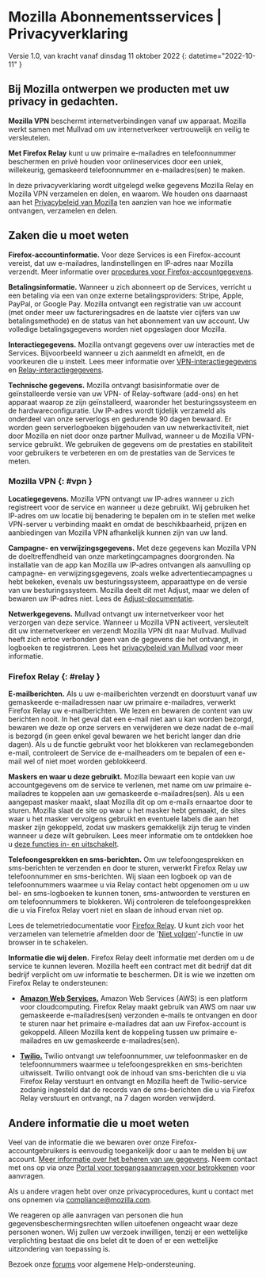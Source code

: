 ﻿# Mozilla Abonnementsservices | Privacyverklaring

Versie 1.0, van kracht vanaf dinsdag 11 oktober 2022
{: datetime="2022-10-11" }

## Bij Mozilla ontwerpen we producten met uw privacy in gedachten.

__Mozilla VPN__ beschermt internetverbindingen vanaf uw apparaat. Mozilla werkt samen met Mullvad om uw internetverkeer vertrouwelijk en veilig te versleutelen.

__Met Firefox Relay__ kunt u uw primaire e-mailadres en telefoonnummer beschermen en privé houden voor onlineservices door een uniek, willekeurig, gemaskeerd telefoonnummer en e-mailadres(sen) te maken.

In deze privacyverklaring wordt uitgelegd welke gegevens Mozilla Relay en Mozilla VPN verzamelen en delen, en waarom. We houden ons daarnaast aan het [Privacybeleid van Mozilla](https://www.mozilla.org/privacy/) ten aanzien van hoe we informatie ontvangen, verzamelen en delen.

## Zaken die u moet weten

__Firefox-accountinformatie.__ Voor deze Services is een Firefox-account vereist, dat uw e-mailadres, landinstellingen en IP-adres naar Mozilla verzendt. Meer informatie over [procedures voor Firefox-accountgegevens](https://www.mozilla.org/privacy/firefox/#firefox-accounts-join-firefox).

__Betalingsinformatie.__ Wanneer u zich abonneert op de Services, verricht u een betaling via een van onze externe betalingsproviders: Stripe, Apple, PayPal, or Google Pay. Mozilla ontvangt een registratie van uw account (met onder meer uw factureringsadres en de laatste vier cijfers van uw betalingsmethode) en de status van het abonnement van uw account. Uw volledige betalingsgegevens worden niet opgeslagen door Mozilla.

__Interactiegegevens.__ Mozilla ontvangt gegevens over uw interacties met de Services. Bijvoorbeeld wanneer u zich aanmeldt en afmeldt, en de voorkeuren die u instelt. Lees meer informatie over [VPN-interactiegegevens](https://dictionary.telemetry.mozilla.org/apps/mozilla_vpn) en [Relay-interactiegegevens](https://github.com/mozilla/fx-private-relay/blob/main/METRICS.md).

__Technische gegevens.__ Mozilla ontvangt basisinformatie over de geïnstalleerde versie van uw VPN- of Relay-software (add-ons) en het apparaat waarop ze zijn geïnstalleerd, waaronder het besturingssysteem en de hardwareconfiguratie. Uw IP-adres wordt tijdelijk verzameld als onderdeel van onze serverlogs en gedurende 90 dagen bewaard. Er worden geen serverlogboeken bijgehouden van uw netwerkactiviteit, niet door Mozilla en niet door onze partner Mullvad, wanneer u de Mozilla VPN-service gebruikt.
We gebruiken de gegevens om de prestaties en stabiliteit voor gebruikers te verbeteren en om de prestaties van de Services te meten.

### Mozilla VPN {: #vpn }

__Locatiegegevens.__ Mozilla VPN ontvangt uw IP-adres wanneer u zich registreert voor de service en wanneer u deze gebruikt. Wij gebruiken het IP-adres om uw locatie bij benadering te bepalen om in te stellen met welke VPN-server u verbinding maakt en omdat de beschikbaarheid, prijzen en aanbiedingen van Mozilla VPN afhankelijk kunnen zijn van uw land.

__Campagne- en verwijzingsgegevens.__ Met deze gegevens kan Mozilla VPN de doeltreffendheid van onze marketingcampagnes doorgronden. Na installatie van de app kan Mozilla uw IP-adres ontvangen als aanvulling op campagne- en verwijzingsgegevens, zoals welke advertentiecampagnes u hebt bekeken, evenals uw besturingssysteem, apparaattype en de versie van uw besturingssysteem. Mozilla deelt dit met Adjust, maar we delen of bewaren uw IP-adres niet. Lees de [Adjust-documentatie](https://github.com/mozilla-mobile/mozilla-vpn-client/blob/main/src/shared/adjust/adjust.md).

__Netwerkgegevens.__ Mullvad ontvangt uw internetverkeer voor het verzorgen van deze service. Wanneer u Mozilla VPN activeert, versleutelt dit uw internetverkeer en verzendt Mozilla VPN dit naar Mullvad. Mullvad heeft zich ertoe verbonden geen van de gegevens die het ontvangt, in logboeken te registreren. Lees het [privacybeleid van Mullvad](https://mullvad.net/help/no-logging-data-policy/) voor meer informatie.

### Firefox Relay {: #relay }

__E-mailberichten.__ Als u uw e-mailberichten verzendt en doorstuurt vanaf uw gemaskeerde e-mailadressen naar uw primaire e-mailadres, verwerkt Firefox Relay uw e-mailberichten. We lezen en bewaren de content van uw berichten nooit. In het geval dat een e-mail niet aan u kan worden bezorgd, bewaren we deze op onze servers en verwijderen we deze nadat de e-mail is bezorgd (in geen enkel geval bewaren we het bericht langer dan drie dagen). Als u de functie gebruikt voor het blokkeren van reclamegebonden e-mail, controleert de Service de e-mailheaders om te bepalen of een e-mail wel of niet moet worden geblokkeerd.

__Maskers en waar u deze gebruikt.__ Mozilla bewaart een kopie van uw accountgegevens om de service te verlenen, met name om uw primaire e-mailadres te koppelen aan uw gemaskeerde e-mailadres(sen). Als u een aangepast masker maakt, slaat Mozilla dit op om e-mails ernaartoe door te sturen. Mozilla slaat de site op waar u het masker hebt gemaakt, de sites waar u het masker vervolgens gebruikt en eventuele labels die aan het masker zijn gekoppeld, zodat uw maskers gemakkelijk zijn terug te vinden wanneer u deze wilt gebruiken. Lees meer informatie om te ontdekken hoe u [deze functies in- en uitschakelt](https://relay.firefox.com/faq).

__Telefoongesprekken en sms-berichten.__ Om uw telefoongesprekken en sms-berichten te verzenden en door te sturen, verwerkt Firefox Relay uw telefoonnummer en sms-berichten. Wij slaan een logboek op van de telefoonnummers waarmee u via Relay contact hebt opgenomen om u uw bel- en sms-logboeken te kunnen tonen, sms-antwoorden te versturen en om telefoonnummers te blokkeren. Wij controleren de telefoongesprekken die u via Firefox Relay voert niet en slaan de inhoud ervan niet op.

Lees de telemetriedocumentatie voor [Firefox Relay](https://github.com/mozilla/fx-private-relay/blob/main/METRICS.md). U kunt zich voor het verzamelen van telemetrie afmelden door de '[Niet volgen](https://support.mozilla.org/kb/how-do-i-turn-do-not-track-feature)'-functie in uw browser in te schakelen.

__Informatie die wij delen.__ Firefox Relay deelt informatie met derden om u de service te kunnen leveren. Mozilla heeft een contract met dit bedrijf dat dit bedrijf verplicht om uw informatie te beschermen. Dit is wie we inzetten om Firefox Relay te ondersteunen:

* __[Amazon Web Services.](https://aws.amazon.com/privacy/)__ Amazon Web Services (AWS) is een platform voor cloudcomputing. Firefox Relay maakt gebruik van AWS om naar uw gemaskeerde e-mailadres(sen) verzonden e-mails te ontvangen en door te sturen naar het primaire e-mailadres dat aan uw Firefox-account is gekoppeld. Alleen Mozilla kent de koppeling tussen uw primaire e-mailadres en uw gemaskeerde e-mailadres(sen).

* __[Twilio.](https://www.twilio.com)__ Twilio ontvangt uw telefoonnummer, uw telefoonmasker en de telefoonnummers waarmee u telefoongesprekken en sms-berichten uitwisselt. Twilio ontvangt ook de inhoud van sms-berichten die u via Firefox Relay verstuurt en ontvangt en Mozilla heeft de Twilio-service zodanig ingesteld dat de records van de sms-berichten die u via Firefox Relay verstuurt en ontvangt, na 7 dagen worden verwijderd.

## Andere informatie die u moet weten

Veel van de informatie die we bewaren over onze Firefox-accountgebruikers is eenvoudig toegankelijk door u aan te melden bij uw account. [Meer informatie over het beheren van uw gegevens](https://support.mozilla.org/products/privacy-and-security/user-control). Neem contact met ons op via onze [Portal voor toegangsaanvragen voor betrokkenen](https://privacyportal.onetrust.com/webform/1350748f-7139-405c-8188-22740b3b5587/4ba08202-2ede-4934-a89e-f0b0870f95f0) voor aanvragen.

Als u andere vragen hebt over onze privacyprocedures, kunt u contact met ons opnemen via compliance@mozilla.com.

We reageren op alle aanvragen van personen die hun gegevensbeschermingsrechten willen uitoefenen ongeacht waar deze personen wonen. Wij zullen uw verzoek inwilligen, tenzij er een wettelijke verplichting bestaat die ons belet dit te doen of er een wettelijke uitzondering van toepassing is.

Bezoek onze [forums](https://support.mozilla.org/) voor algemene Help-ondersteuning.
